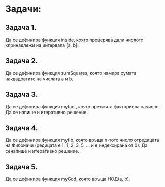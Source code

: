 # Задачи:

## Задача 1.​ 
Да се дефинира функция inside, която проверява дали числото xпринадлежи на интервала [a, b].

## Задача 2.​ 
Да се дефинира функция sumSquares, която намира сумата наквадратите на числата a и b.

## Задача 3.​
Да се дефинира функция myfact, която пресмята факториела начисло. Да се напише и итеративно решение.

## Задача 4.​  
Да се дефинира функция myfib, която връща n-тото число отредицата на Фибоначи (редицата е 1, 1, 2, 3, 5, ... и е индексирана от 0). Да сенапише и итеративно решение.

## Задача 5.​ 
Да се дефинира функция myGcd, която връща НОД(a, b).